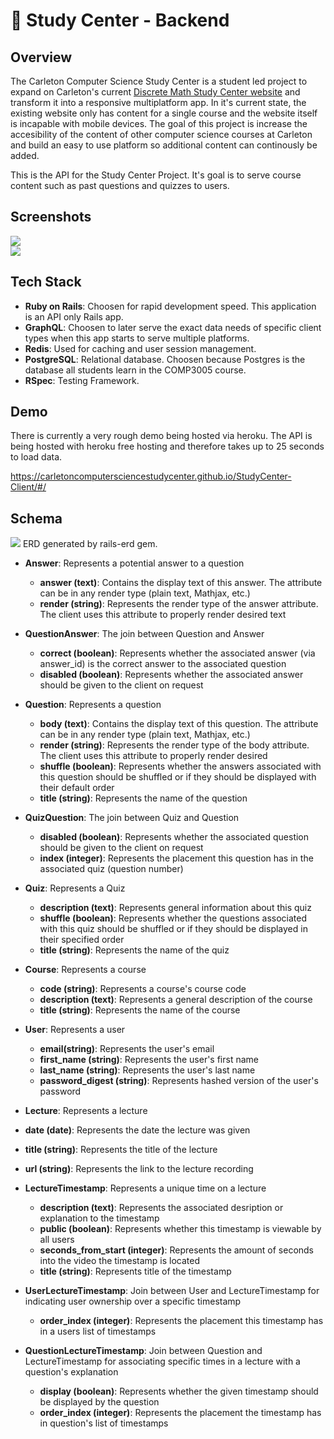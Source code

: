 # 🏫 Study Center - Backend

## Overview

The Carleton Computer Science Study Center is a student led project to expand on Carleton's current <a href="http://cglab.ca/~discmath/"> Discrete Math Study Center website</a> and transform it into a responsive multiplatform app. In it's current state, the existing website only has content for a single course and the website itself is incapable with mobile devices. The goal of this project is increase the accesibility of the content of other computer science courses at Carleton and build an easy to use platform so additional content can continously be added.

This is the API for the Study Center Project. It's goal is to serve course content such as past questions and quizzes to users.

## Screenshots
<img src="https://github.com/CarletonComputerScienceStudyCenter/StudyCenter-Client/raw/master/screenshot2.png"></img>
<br>
<img src="https://github.com/CarletonComputerScienceStudyCenter/StudyCenter-Client/raw/master/screenshot1.png"></img>

## Tech Stack

- **Ruby on Rails**: Choosen for rapid development speed. This application is an API only Rails app.
- **GraphQL**: Choosen to later serve the exact data needs of specific client types when this app starts to serve multiple platforms.
- **Redis**: Used for caching and user session management.
- **PostgreSQL**: Relational database. Choosen because Postgres is the database all students learn in the COMP3005 course.
- **RSpec**: Testing Framework.

## Demo

There is currently a very rough demo being hosted via heroku. The API is being hosted with heroku free hosting and therefore takes up to 25 seconds to load data. 

https://carletoncomputersciencestudycenter.github.io/StudyCenter-Client/#/

## Schema

<img src="https://i.imgur.com/bIOB8Wj.png"></img>
ERD generated by rails-erd gem.

* **Answer**: Represents a potential answer to a question
  * **answer (text)**: Contains the display text of this answer. The attribute can be in any render type (plain text, Mathjax, etc.)
  * **render (string)**: Represents the render type of the answer attribute. The client uses this attribute to properly render desired text
* **QuestionAnswer**: The join between Question and Answer
  * **correct (boolean)**: Represents whether the associated answer (via answer_id) is the correct answer to the associated question
  * **disabled (boolean)**: Represents whether the associated answer should be given to the client on request
 
* **Question**: Represents a question
  * **body (text)**: Contains the display text of this question. The attribute can be in any render type (plain text, Mathjax, etc.)
  * **render (string)**: Represents the render type of the body attribute. The client uses this attribute to properly render desired 
  * **shuffle (boolean)**: Represents whether the answers associated with this question should be shuffled or if they should be
  displayed with their default order
  * **title (string)**: Represents the name of the question

* **QuizQuestion**: The join between Quiz and Question
  * **disabled (boolean)**: Represents whether the associated question should be given to the client on request
  * **index (integer)**: Represents the placement this question has in the associated quiz (question number)
  
* **Quiz**: Represents a Quiz
  * **description (text)**: Represents general information about this quiz
  * **shuffle (boolean)**: Represents whether the questions associated with this quiz should be shuffled or if they should be
  displayed in their specified order
  * **title (string)**: Represents the name of the quiz
  
* **Course**: Represents a course
  * **code (string)**: Represents a course's course code
  * **description (text)**: Represents a general description of the course
  * **title (string)**: Represents the name of the course
  
* **User**: Represents a user
  * **email(string)**: Represents the user's email
  * **first_name (string)**: Represents the user's first name
  * **last_name (string)**: Represents the user's last name
  * **password_digest (string)**: Represents hashed version of the user's password
  
 * **Lecture**: Represents a lecture
  * **date (date)**: Represents the date the lecture was given
  * **title (string)**: Represents the title of the lecture
  * **url (string)**: Represents the link to the lecture recording
  
* **LectureTimestamp**: Represents a unique time on a lecture
  * **description (text)**: Represents the associated desription or explanation to the timestamp
  * **public (boolean)**: Represents whether this timestamp is viewable by all users
  * **seconds_from_start (integer)**: Represents the amount of seconds into the video the timestamp is located
  * **title (string)**: Represents title of the timestamp
  
* **UserLectureTimestamp**: Join between User and LectureTimestamp for indicating user ownership over a specific timestamp
  * **order_index (integer)**: Represents the placement this timestamp has in a users list of timestamps

* **QuestionLectureTimestamp**: Join between Question and LectureTimestamp for associating specific times in a lecture with a question's explanation
  * **display (boolean)**: Represents whether the given timestamp should be displayed by the question
  * **order_index (integer)**: Represents the placement the timestamp has in question's list of timestamps

